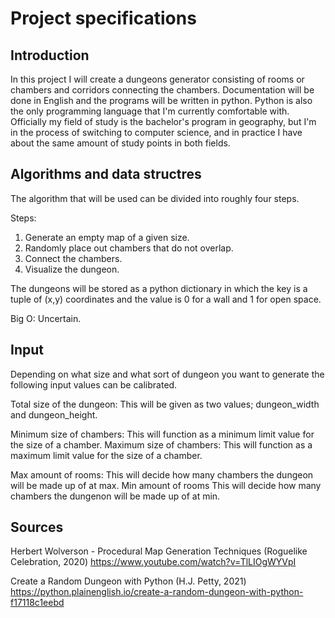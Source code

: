 # Project specifications

## Introduction

In this project I will create a dungeons generator consisting of rooms or chambers and corridors connecting the chambers. Documentation will be done in English and the programs will be written in python. Python is also the only programming language that I'm currently comfortable with. Officially my field of study is the bachelor's program in geography, but I'm in the process of switching to computer science, and in practice I have about the same amount of study points in both fields. 

## Algorithms and data structres

The algorithm that will be used can be divided into roughly four steps. 

Steps:

1. Generate an empty map of a given size.
2. Randomly place out chambers that do not overlap.
3. Connect the chambers.
4. Visualize the dungeon.

The dungeons will be stored as a python dictionary in which the key is a tuple of (x,y) coordinates and the value is 0 for a wall and 1 for open space.

Big O: Uncertain.

## Input

Depending on what size and what sort of dungeon you want to generate the following input values can be calibrated. 

Total size of the dungeon: This will be given as two values; dungeon_width and dungeon_height.

Minimum size of chambers: This will function as a minimum limit value for the size of a chamber.
Maximum size of chambers: This will function as a maximum limit value for the size of a chamber.

Max amount of rooms: This will decide how many chambers the dungeon will be made up of at max.
Min amount of rooms This will decide how many chambers the dungenon will be made up of at min.

## Sources

Herbert Wolverson - Procedural Map Generation Techniques (Roguelike Celebration, 2020)
https://www.youtube.com/watch?v=TlLIOgWYVpI

Create a Random Dungeon with Python (H.J. Petty, 2021)
https://python.plainenglish.io/create-a-random-dungeon-with-python-f17118c1eebd
